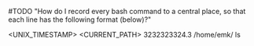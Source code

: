 #TODO "How do I record every bash command to a central place, so that each line has the following format (below)?"

<UNIX_TIMESTAMP> <CURRENT_PATH> <ls>
3232323324.3 /home/emk/ ls
